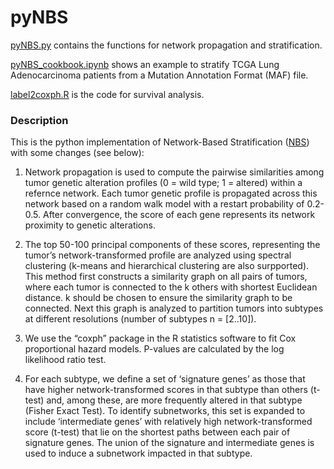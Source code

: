 # pyNBS

[pyNBS.py](./pyNBS.py) contains the functions for network propagation and stratification. 

[pyNBS_cookbook.ipynb](./pyNBS_cookbook.ipynb) shows an example to stratify TCGA Lung Adenocarcinoma patients from a Mutation Annotation Format (MAF) file.

[label2coxph.R](./label2coxph.R) is the code for survival analysis.

### Description
This is the python implementation of Network-Based Stratification ([NBS](https://www.nature.com/nmeth/journal/v10/n11/full/nmeth.2651.html)) with some changes (see below):

1. Network propagation is used to compute the pairwise similarities among tumor genetic alteration profiles (0 = wild type; 1 = altered) within a refernce network. Each tumor genetic profile is propagated across this network based on a random walk model with a restart probability of 0.2-0.5. After convergence, the score of each gene represents its network proximity to genetic alterations.

2. The top 50-100 principal components of these scores, representing the tumor’s network-transformed profile are analyzed using spectral clustering (k-means and hierarchical clustering are also surpported). This method first constructs a similarity graph on all pairs of tumors, where each tumor is connected to the k others with shortest Euclidean distance. k should be chosen to ensure the similarity graph to be connected. Next this graph is analyzed to partition tumors into subtypes at different resolutions (number of subtypes n = [2..10]).

3. We use the “coxph” package in the R statistics software to fit Cox proportional hazard models. P-values are calculated by the log likelihood ratio test. 

4. For each subtype, we define a set of ‘signature genes’ as those that have higher network-transformed scores in that subtype than others (t-test) and, among these, are more frequently altered in that subtype (Fisher Exact Test). To identify subnetworks, this set is expanded to include ‘intermediate genes’ with relatively high network-transformed score (t-test) that lie on the shortest paths between each pair of signature genes. The union of the signature and intermediate genes is used to induce a subnetwork impacted in that subtype.
